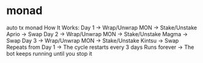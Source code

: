 # monad
auto tx monad
How It Works:
Day 1 → Wrap/Unwrap MON → Stake/Unstake Aprio → Swap
Day 2 → Wrap/Unwrap MON → Stake/Unstake Magma → Swap
Day 3 → Wrap/Unwrap MON → Stake/Unstake Kintsu → Swap
Repeats from Day 1 → The cycle restarts every 3 days
Runs forever → The bot keeps running until you stop it
